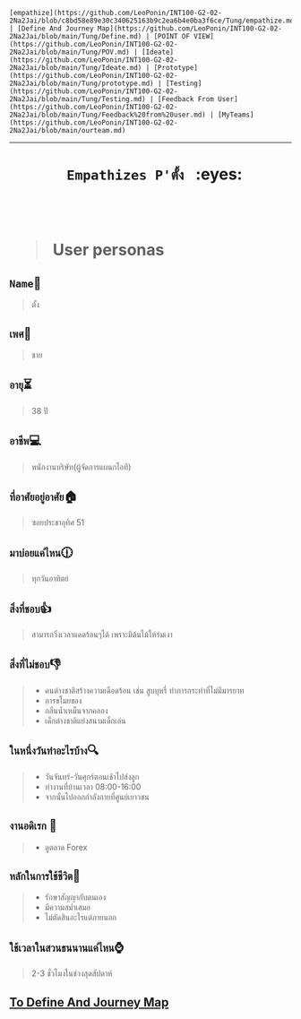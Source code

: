     [empathize](https://github.com/LeoPonin/INT100-G2-02-2Na2Jai/blob/c8bd58e89e30c340625163b9c2ea6b4e0ba3f6ce/Tung/empathize.md) | [Define And Journey Map](https://github.com/LeoPonin/INT100-G2-02-2Na2Jai/blob/main/Tung/Define.md) | [POINT OF VIEW](https://github.com/LeoPonin/INT100-G2-02-2Na2Jai/blob/main/Tung/POV.md) | [Ideate](https://github.com/LeoPonin/INT100-G2-02-2Na2Jai/blob/main/Tung/Ideate.md) | [Prototype](https://github.com/LeoPonin/INT100-G2-02-2Na2Jai/blob/main/Tung/prototype.md) | [Testing](https://github.com/LeoPonin/INT100-G2-02-2Na2Jai/blob/main/Tung/Testing.md) | [Feedback From User](https://github.com/LeoPonin/INT100-G2-02-2Na2Jai/blob/main/Tung/Feedback%20from%20user.md) | [MyTeams](https://github.com/LeoPonin/INT100-G2-02-2Na2Jai/blob/main/ourteam.md)

<hr>

<h1 align = center> <code> Empathizes P'ตั้ง </code> :eyes: <h1>
<br>

> User personas


## `Name`👨
> ตั้ง

## `เพศ`🚻
> ชาย 

## `อายุ`⏳
> 38 ปี

## `อาชีพ`💻 
> พนักงานบริษัท(ผู้จัดการแผนกไอที)

## `ที่อาศัยอยู่อาศัย`🏠
> ซอยประชาอุทิศ 51

## `มาบ่อยแค่ไหน`🕧
> ทุกวันอาทิตย์
 
## `สิ่งที่ชอบ`👍
> สามารถวิ่งเวลาแดดร้อนๆได้ เพราะมีต้นไม้ให้ร่มเงา  

## `สิ่งที่ไม่ชอบ`👎
> - คนต่างชาติสร้างความเดือดร้อน เช่น สูบบุหรี่ ทำการกระทำที่ไม่มีมารยาท
> - การขโมยของ 
> - กลิ่นน้ำเหม็นจากคลอง
> - เด็กต่างชาติแย่งสนามเด็กเล่น  

## `ในหนึ่งวันทำอะไรบ้าง`🔍
> - วันจันทร์-วันศุกร์ตอนเช้าไปส่งลูก    
> - ทำงานที่บ้านเวลา 08:00-16:00  
> - จากนั้นไปออกกำลังกายที่ศูนย์เยาวชน  

## `งานอดิเรก` 🏃
> - ดูตลาด Forex

## `หลักในการใช้ชีวิต`💖
> - รักษาสัญญากับตนเอง   
> - มีความสม่ำเสมอ
> - ไม่ตัดสินอะไรแต่ภายนอก

## `ใช้เวลาในสวนธนนานแค่ไหน`⌚
> 2-3 ชั่วโมงในช่วงสุดสัปดาห์

[To Define And Journey Map](https://github.com/LeoPonin/INT100-G2-02-2Na2Jai/blob/main/Tung/Define.md)
------

